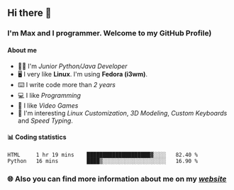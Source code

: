 ## Hi there 👋
### I'm Max and I programmer. Welcome to my GitHub Profile)

#### **About me**
- 👨‍💻 I'm _Junior Python/Java Developer_
- 🖥️ I very like **Linux**. I'm using **Fedora (i3wm)**.
- ⌨️ I write code more than _2 years_
- 💻 I like _Programming_
- 👾 I like _Video Games_
- 👀 I'm interesting _Linux Customization_, _3D Modeling_, _Custom Keyboards_ and _Speed Typing_.

#### 📊 **Coding statistics**
<!--START_SECTION:waka-->
```text
HTML     1 hr 19 mins    ████████████████████▓░░░░   82.40 % 
Python   16 mins         ████▒░░░░░░░░░░░░░░░░░░░░   16.90 % 
```
<!--END_SECTION:waka-->

### 🌐 **Also you can find more information about me on my _[website](https://merive.herokuapp.com/)_**

